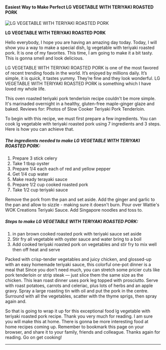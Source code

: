             

#### Easiest Way to Make Perfect LG VEGETABLE WITH TERIYAKI ROASTED PORK

![LG VEGETABLE WITH TERIYAKI ROASTED PORK](https://img-global.cpcdn.com/recipes/45353406/751x532cq70/lg-vegetable-with-teriyaki-roasted-pork-recipe-main-photo.jpg)

**LG VEGETABLE WITH TERIYAKI ROASTED PORK**

Hello everybody, I hope you are having an amazing day today. Today, I will show you a way to make a special dish, lg vegetable with teriyaki roasted pork. It is one of my favorites. This time, I am going to make it a bit tasty. This is gonna smell and look delicious.

LG VEGETABLE WITH TERIYAKI ROASTED PORK is one of the most favored of recent trending foods in the world. It’s enjoyed by millions daily. It’s simple, it is quick, it tastes yummy. They’re fine and they look wonderful. LG VEGETABLE WITH TERIYAKI ROASTED PORK is something which I have loved my whole life.

This oven roasted teriyaki pork tenderloin recipe couldn't be more simple. It's marinaded overnight in a healthy, gluten-free maple-ginger glaze and baked. Reviews for: Photos of Slow Cooker Teriyaki Pork Tenderloin.

To begin with this recipe, we must first prepare a few ingredients. You can cook lg vegetable with teriyaki roasted pork using 7 ingredients and 3 steps. Here is how you can achieve that.

##### The ingredients needed to make LG VEGETABLE WITH TERIYAKI ROASTED PORK:

1.  Prepare 3 stick celery
2.  Take 1 tbsp oyster
3.  Prepare 1/4 each each of red and yellow pepper
4.  Get 1/4 cup water
5.  Make ready terayaki sauce
6.  Prepare 1/2 cup cooked roasted pork
7.  Take 1/2 cup teriyaki sauce

Remove the pork from the pan and set aside. Add the ginger and garlic to the pan and allow to sizzle - making sure it doesn't burn. Pour over Wattie's WOK Creations Teriyaki Sauce. Add Singapore noodles and toss to.

##### Steps to make LG VEGETABLE WITH TERIYAKI ROASTED PORK:

1.  in pan brown cooked roasted pork with teriyaki sauce set aside
2.  Stir fry all vegetable with oyster sauce and water bring to a boil
3.  Add cooked teriyaki roasted pork on vegetables and stir fry to mix well then off heat and serve

Packed with crisp-tender vegetables and juicy chicken, and glossed-up with an easy homemade teriyaki sauce, this colorful one-pot dinner is a meal that Since you don't need much, you can stretch some pricier cuts like pork tenderloin or strip steak — just slice them the same size as the chicken. This lean roast dinner uses pork leg topped with prosciutto. Serve with roast potatoes, carrots and celeriac, plus lots of herbs and an apple gravy. Spray a large roasting tin with oil and put the pork in the centre. Surround with all the vegetables, scatter with the thyme sprigs, then spray again and.

So that is going to wrap it up for this exceptional food lg vegetable with teriyaki roasted pork recipe. Thank you very much for reading. I am sure you will make this at home. There is gonna be more interesting food at home recipes coming up. Remember to bookmark this page on your browser, and share it to your family, friends and colleague. Thanks again for reading. Go on get cooking!

* * *